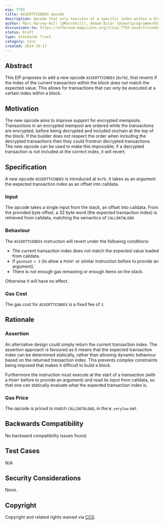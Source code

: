 ```yaml
---
eip: 7793
title: ASSERTTXINDEX opcode
description: Opcode that only executes at a specific index within a block
author: Marc Harvey-Hill (@Marchhill), Ahmad Bitar (@smartprogrammer93)
discussions-to: https://ethereum-magicians.org/t/eip-7793-asserttxindex-opcode/21513
status: Draft
type: Standards Track
category: Core
created: 2024-10-17
---
```


## Abstract

This EIP proposes to add a new opcode `ASSERTTXINDEX` (`0xfb`), that reverts if the index of the current transaction within the block does not match the expected value. This allows for transactions that can only be executed at a certain index within a block.

## Motivation

The new opcode aims to improve support for encrypted mempools. Transactions in an encrypted mempool are ordered while the transactions are encrypted, before being decrypted and included onchain at the top of the block. If the builder does not respect the order when including the decrypted transactions then they could frontrun decrypted transactions. The new opcode can be used to make this impossible; if a decrypted transaction is not included at the correct index, it will revert.

## Specification

A new opcode `ASSERTTXINDEX` is introduced at `0xfb`. It takes as an argument the expected transaction index as an offset into calldata.

### Input

The opcode takes a single input from the stack, an offset into calldata. From the provided byte offset, a 32 byte word (the expected transaction index) is retrieved from calldata, matching the semantics of `CALLDATALOAD`.

### Behaviour

The `ASSERTTXINDEX` instruction will revert under the following conditions:

- The current transaction index does not match the expected value loaded from calldata.
- If `gasUsed > 3` (to allow a `PUSH*` or similar instruction before to provide an argument).
- There is not enough gas remaining or enough items on the stack.

Otherwise it will have no effect.

### Gas Cost

The gas cost for `ASSERTTXINDEX` is a fixed fee of `3`.

## Rationale

### Assertion

An alternative design could simply return the current transaction index. The assertion approach is favoured as it means that the expected transaction index can be determined statically, rather than allowing dynamic behaviour based on the returned transaction index. This prevents complex constraints being imposed that makes it difficult to build a block.

Furthermore the instruction must execute at the start of a transaction (with a `PUSH*` before to provide an argument) and read its input from calldata, so that one can statically evaluate what the expected transaction index is.

### Gas Price

The opcode is priced to match `CALLDATALOAD`, in the `W_verylow` set.

## Backwards Compatibility

No backward compatibility issues found.

## Test Cases

N/A

## Security Considerations

None.

## Copyright

Copyright and related rights waived via [CC0](../LICENSE.md).
